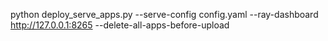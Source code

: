 python deploy_serve_apps.py --serve-config config.yaml --ray-dashboard http://127.0.0.1:8265 --delete-all-apps-before-upload